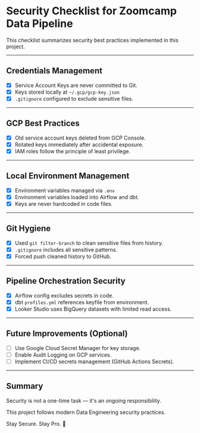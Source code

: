 # Security Checklist for Zoomcamp Data Pipeline

This checklist summarizes security best practices implemented in this project.

---

## Credentials Management

- [x] Service Account Keys are never committed to Git.
- [x] Keys stored locally at `~/.gcp/gcp-key.json`
- [x] `.gitignore` configured to exclude sensitive files.

---

## GCP Best Practices

- [x] Old service account keys deleted from GCP Console.
- [x] Rotated keys immediately after accidental exposure.
- [x] IAM roles follow the principle of least privilege.

---

## Local Environment Management

- [x] Environment variables managed via `.env`
- [x] Environment variables loaded into Airflow and dbt.
- [x] Keys are never hardcoded in code files.

---

## Git Hygiene

- [x] Used `git filter-branch` to clean sensitive files from history.
- [x] `.gitignore` includes all sensitive patterns.
- [x] Forced push cleaned history to GitHub.

---

## Pipeline Orchestration Security

- [x] Airflow config excludes secrets in code.
- [x] dbt `profiles.yml` references keyfile from environment.
- [x] Looker Studio uses BigQuery datasets with limited read access.

---

## Future Improvements (Optional)

- [ ] Use Google Cloud Secret Manager for key storage.
- [ ] Enable Audit Logging on GCP services.
- [ ] Implement CI/CD secrets management (GitHub Actions Secrets).

---

## Summary

Security is not a one-time task — it's an ongoing responsibility.

This project follows modern Data Engineering security practices.

Stay Secure. Stay Pro. 🚀
